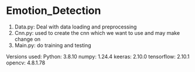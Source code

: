 # Emotion_Detection

1. Data.py: Deal with data loading and preprocessing
2. Cnn.py: used to create the cnn which we want to use and may make change on
3. Main.py: do training and testing

Versions used:
Python: 3.8.10
numpy: 1.24.4
keeras: 2.10.0
tensorflow: 2.10.1
opencv: 4.8.1.78

